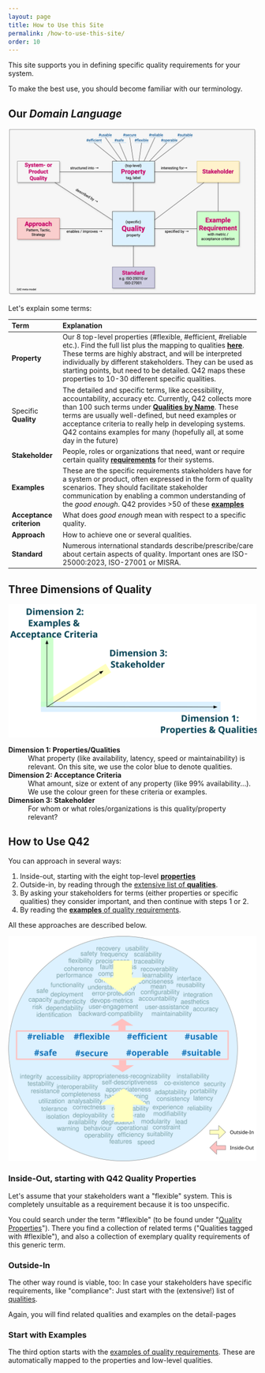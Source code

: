 ```yaml
---
layout: page
title: How to Use this Site
permalink: /how-to-use-this-site/
order: 10
---
```



This site supports you in defining specific quality requirements for your system.

To make the best use, you should become familiar with our terminology.

## Our _Domain Language_

![Q42 explanatory **model**](/images/articles/metamodel/q42-metamodel.webp)

Let's explain some terms:


| Term | Explanation          |
| :--- | :--- |
| **Property**| Our 8 top-level properties (#flexible, #efficient, #reliable etc.). Find the full list plus the mapping to qualities [**here**](/properties). These terms are highly abstract, and will be interpreted individually by different stakeholders. They can be used as starting points, but need to be detailed. Q42 maps these properties to 10-30 different specific qualities. |
| Specific **Quality**| The detailed and specific terms, like  accessibility, accountability, accuracy etc. Currently, Q42 collects more than 100 such terms under [**Qualities by Name**](/qualities). These terms are usually well-defined, but need examples or acceptance criteria  to really help in developing systems. Q42 contains examples for many (hopefully all, at some day in the future) |
| **Stakeholder** | People, roles or organizations that need, want or require certain quality [**requirements**](/requirements/) for their systems. |
| **Examples**  | These are the specific requirements stakeholders have for a system or product, often expressed in the form of quality scenarios. They should facilitate stakeholder communication by enabling a common understanding of the _good enough_. Q42 provides >50 of these [**examples**](/requirements/) |
| **Acceptance criterion**  | What does _good enough_ mean with respect to a specific quality. |
| **Approach**  | How to achieve one or several qualities.  |
| **Standard**  | Numerous international standards describe/prescribe/care about certain aspects of quality. Important ones are ISO-25000:2023, ISO-27001 or MISRA.  |

## Three Dimensions of Quality

![3 Dimensions of Quality](/images/articles/metamodel/terms-3-dimensions.svg )

<dl>
  <dt><strong>Dimension 1: Properties/Qualities</strong></dt>
  <dd>What property (like availability, latency, speed or maintainability) is relevant. On this site, we use the color blue to denote qualities.</dd>
  <dt><strong>Dimension 2: Acceptance Criteria</strong></dt>
  <dd>What amount, size or extent of any property (like 99% availability...). We use the colour green for these criteria or examples.</dd>
  <dt><strong>Dimension 3: Stakeholder</strong></dt>
  <dd>For whom or what roles/organizations is this quality/property relevant?</dd>
</dl>



## How to Use Q42

You can approach in several ways:

1. Inside-out, starting with the eight top-level [**properties**](/properties) 
2. Outside-in, by reading through the [extensive list of **qualities**](/qualities/).
3. By asking your stakeholders for terms (either properties or specific qualities) they consider important, and then continue with steps 1 or 2.
4. By reading the [**examples** of quality requirements](/requirements).


All these approaches are described below.

![inside-out vs outside-in graphic](/images/how2use/how-to-use-this-site.svg)

### Inside-Out, starting with Q42 Quality Properties
Let's assume that your stakeholders want a "flexible" system. 
This is completely unsuitable as a requirement because it is too unspecific. 

You could search under the term "#flexible" (to be found under "[Quality Properties](/properties/)").
There you find a collection of related terms ("Qualities tagged with #flexible"), and also a collection of exemplary quality requirements of this generic term.


### Outside-In
The other way round is viable, too:
In case your stakeholders have specific requirements, like "compliance":
Just start with the (extensive!) list of [qualities](/qualities/).

Again, you will find related qualities and examples on the detail-pages

### Start with Examples

The third option starts with the [examples of quality requirements](/requirements).
These are automatically mapped to the properties and low-level qualities.

